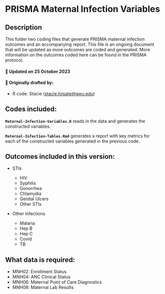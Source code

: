 
# PRISMA Maternal Infection Variables

## Description

This folder two coding files that generate PRISMA maternal infection outcomes and an accompanying report. This file is an ongoing document that will be
updated as more outcomes are coded and generated. More information on
the outcomes coded here can be found in the PRISMA protocol.

#### :pushpin: Updated on 25 October 2023

#### :pushpin: Originally drafted by:

- R code: Stacie (<stacie.loisate@gwu.edu>)

## Codes included:

**`Maternal-Infection-Variables.R`** reads in the data and generates the
constructed variables.

**`Maternal-Infection-Tables.Rmd`** generates a report with key
metrics for each of the constructed variables generated in the previous
code.

## Outcomes included in this version:
- STIs
  + HIV
  + Syphilis
  + Gonorrhea
  + Chlamydia
  + Genital Ulcers
  + Other STIs
  
- Other infections
  + Malaria
  + Hep B
  + Hep C
  + Covid
  + TB

## What data is required:

- MNH02: Enrollment Status
- MNH04: ANC Clinical Status
- MNH06: Maternal Point of Care Diagnostics
- MNH08: Maternal Lab Results 

